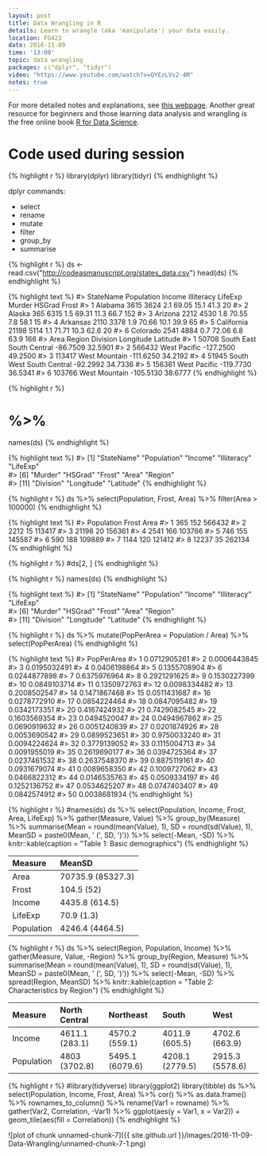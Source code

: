 ```yaml
---
layout: post
title: Data Wrangling in R
details: Learn to wrangle (aka 'manipulate') your data easily.
location: FG423
date: 2016-11-09
time: '13:00'
topic: data wrangling
packages: c("dplyr", "tidyr")
video: "https://www.youtube.com/watch?v=QYEzLVs2-4M"
notes: true
---
```


For more detailed notes and explanations, see [this webpage](http://codeasmanuscript.org/wrangling).
Another great resource for beginners and those learning data analysis and wrangling
is the free online book [R for Data Science](http://r4ds.had.co.nz/).

# Code used during session


{% highlight r %}
library(dplyr)
library(tidyr)
{% endhighlight %}

dplyr commands:

- select
- rename
- mutate
- filter
- group_by
- summarise


{% highlight r %}
ds <- read.csv("http://codeasmanuscript.org/states_data.csv")
head(ds)
{% endhighlight %}



{% highlight text %}
#>    StateName Population Income Illiteracy LifeExp Murder HSGrad Frost
#> 1    Alabama       3615   3624        2.1   69.05   15.1   41.3    20
#> 2     Alaska        365   6315        1.5   69.31   11.3   66.7   152
#> 3    Arizona       2212   4530        1.8   70.55    7.8   58.1    15
#> 4   Arkansas       2110   3378        1.9   70.66   10.1   39.9    65
#> 5 California      21198   5114        1.1   71.71   10.3   62.6    20
#> 6   Colorado       2541   4884        0.7   72.06    6.8   63.9   166
#>     Area Region           Division Longitude Latitude
#> 1  50708  South East South Central  -86.7509  32.5901
#> 2 566432   West            Pacific -127.2500  49.2500
#> 3 113417   West           Mountain -111.6250  34.2192
#> 4  51945  South West South Central  -92.2992  34.7336
#> 5 156361   West            Pacific -119.7730  36.5341
#> 6 103766   West           Mountain -105.5130  38.6777
{% endhighlight %}


{% highlight r %}
# %>% 
names(ds)
{% endhighlight %}



{% highlight text %}
#>  [1] "StateName"  "Population" "Income"     "Illiteracy" "LifeExp"   
#>  [6] "Murder"     "HSGrad"     "Frost"      "Area"       "Region"    
#> [11] "Division"   "Longitude"  "Latitude"
{% endhighlight %}



{% highlight r %}
ds %>% 
    select(Population, Frost, Area) %>% 
    filter(Area > 100000)
{% endhighlight %}



{% highlight text %}
#>   Population Frost   Area
#> 1        365   152 566432
#> 2       2212    15 113417
#> 3      21198    20 156361
#> 4       2541   166 103766
#> 5        746   155 145587
#> 6        590   188 109889
#> 7       1144   120 121412
#> 8      12237    35 262134
{% endhighlight %}



{% highlight r %}
#ds[2, ]
{% endhighlight %}


{% highlight r %}
names(ds)
{% endhighlight %}



{% highlight text %}
#>  [1] "StateName"  "Population" "Income"     "Illiteracy" "LifeExp"   
#>  [6] "Murder"     "HSGrad"     "Frost"      "Area"       "Region"    
#> [11] "Division"   "Longitude"  "Latitude"
{% endhighlight %}



{% highlight r %}
ds %>% 
    mutate(PopPerArea = Population / Area) %>% 
    select(PopPerArea)
{% endhighlight %}



{% highlight text %}
#>      PopPerArea
#> 1  0.0712905261
#> 2  0.0006443845
#> 3  0.0195032491
#> 4  0.0406198864
#> 5  0.1355708904
#> 6  0.0244877898
#> 7  0.6375976964
#> 8  0.2921291625
#> 9  0.1530227399
#> 10 0.0849103714
#> 11 0.1350972763
#> 12 0.0098334482
#> 13 0.2008502547
#> 14 0.1471867468
#> 15 0.0511431687
#> 16 0.0278772910
#> 17 0.0854224464
#> 18 0.0847095482
#> 19 0.0342173351
#> 20 0.4167424932
#> 21 0.7429082545
#> 22 0.1603569354
#> 23 0.0494520047
#> 24 0.0494967862
#> 25 0.0690919632
#> 26 0.0051240839
#> 27 0.0201874926
#> 28 0.0053690542
#> 29 0.0899523651
#> 30 0.9750033240
#> 31 0.0094224624
#> 32 0.3779139052
#> 33 0.1115004713
#> 34 0.0091955019
#> 35 0.2619890177
#> 36 0.0394725364
#> 37 0.0237461532
#> 38 0.2637548370
#> 39 0.8875119161
#> 40 0.0931679074
#> 41 0.0089658350
#> 42 0.1009727062
#> 43 0.0466822312
#> 44 0.0146535763
#> 45 0.0509334197
#> 46 0.1252136752
#> 47 0.0534625207
#> 48 0.0747403407
#> 49 0.0842574912
#> 50 0.0038681934
{% endhighlight %}


{% highlight r %}
#names(ds)
ds %>% 
    select(Population, Income, Frost, Area, LifeExp) %>% 
    gather(Measure, Value) %>% 
    group_by(Measure) %>% 
    summarise(Mean = round(mean(Value), 1),
              SD = round(sd(Value), 1),
              MeanSD = paste0(Mean, ' (', SD, ')')) %>% 
    select(-Mean, -SD) %>% 
    knitr::kable(caption = "Table 1: Basic demographics")
{% endhighlight %}



|Measure    |MeanSD            |
|:----------|:-----------------|
|Area       |70735.9 (85327.3) |
|Frost      |104.5 (52)        |
|Income     |4435.8 (614.5)    |
|LifeExp    |70.9 (1.3)        |
|Population |4246.4 (4464.5)   |


{% highlight r %}
ds %>% 
    select(Region, Population, Income) %>% 
    gather(Measure, Value, -Region) %>% 
    group_by(Region, Measure) %>% 
    summarise(Mean = round(mean(Value), 1),
              SD = round(sd(Value), 1),
              MeanSD = paste0(Mean, ' (', SD, ')')) %>% 
    select(-Mean, -SD) %>% 
    spread(Region, MeanSD) %>% 
    knitr::kable(caption = "Table 2: Characteristics by Region")
{% endhighlight %}



|Measure    |North Central  |Northeast       |South           |West            |
|:----------|:--------------|:---------------|:---------------|:---------------|
|Income     |4611.1 (283.1) |4570.2 (559.1)  |4011.9 (605.5)  |4702.6 (663.9)  |
|Population |4803 (3702.8)  |5495.1 (6079.6) |4208.1 (2779.5) |2915.3 (5578.6) |


{% highlight r %}
#library(tidyverse)
library(ggplot2)
library(tibble)
ds %>% 
    select(Population, Income, Frost, Area) %>% 
    cor() %>% 
    as.data.frame() %>% 
    rownames_to_column() %>% 
    rename(Var1 = rowname) %>% 
    gather(Var2, Correlation, -Var1) %>% 
    ggplot(aes(y = Var1, x = Var2)) +
    geom_tile(aes(fill = Correlation))
{% endhighlight %}

![plot of chunk unnamed-chunk-7]({{ site.github.url }}/images/2016-11-09-Data-Wrangling/unnamed-chunk-7-1.png)


